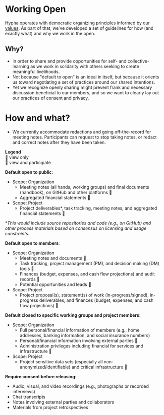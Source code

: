 # Working Open

Hypha operates with democratic organizing principles informed by our [values](./values.md). As part of that, we've developed a set of guidelines for how (and exactly what) and why we work in the open.

## Why?

- In order to share and provide opportunities for self- and collective- learning as we work in solidarity with others seeking to create meaningful livelihoods.
- Not because "default to open" is an ideal in itself, but because it orients us toward negotiating a set of practices around our shared intentions.
- Yet we recognize openly sharing might prevent frank and necessary discussion beneficial to our members, and so we want to clearly lay out our practices of consent and privacy.

# How and what?

- We currently accommodate redactions and going off-the-record for meeting notes. Participants can request to stop taking notes, or redact and correct notes after they have been taken.

**Legend**  
👀  view only  
📝  view and participate  

**Default open to public**:

- Scope: Organization
  - Meeting notes (all hands, working groups) and final documents (handbook), on GitHub and other platforms 👀
  - Aggregated financial statements 👀
- Scope: Project
  - Project deliverables*, task tracking, meeting notes, and aggregated financial statements 👀

**This would include source repositories and code (e.g., on GitHub) and other process materials based on consensus on licensing and usage constraints.*

**Default open to members**:

- Scope: Organization
  - Meeting notes and documents 📝 
  - Task tracking, project management (PM), and decision making (DM) tools 📝 
  - Finances (budget, expenses, and cash flow projections) and audit records 👀
  - Potential opportunities and leads 📝 
- Scope: Project
  - Project proposal(s), statement(s) of work (in-progress/signed), in-progress deliverables, and finances (budget, expenses, and cash flow projections) 👀

**Default closed to specific working groups and project members**:

- Scope: Organization
  - Full personal/financial information of members (e.g., home addresses, banking information, and social insurance numbers)
  - Personal/financial information involving external parties 📝 
  - Administration privileges including financial for services and infrastructure 📝 
- Scope: Project
  - Project sensitive data sets (especially all non-anonymized/identifiable) and critical infrastructure 📝 

**Require consent before releasing**:

- Audio, visual, and video recordings (e.g., photographs or recorded interviews)
- Chat transcripts
- Notes involving external parties and collaborators
- Materials from project retrospectives
